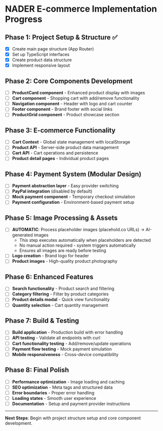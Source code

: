 # NADER E-commerce Implementation Progress

## Phase 1: Project Setup & Structure ✅
- [x] Create main page structure (App Router)
- [x] Set up TypeScript interfaces
- [x] Create product data structure
- [x] Implement responsive layout

## Phase 2: Core Components Development
- [ ] **ProductCard component** - Enhanced product display with images
- [ ] **Cart component** - Shopping cart with add/remove functionality
- [ ] **Navigation component** - Header with logo and cart counter
- [ ] **Footer component** - Brand footer with social links
- [ ] **ProductGrid component** - Product showcase section

## Phase 3: E-commerce Functionality
- [ ] **Cart Context** - Global state management with localStorage
- [ ] **Product API** - Server-side product data management
- [ ] **Cart API** - Cart operations and persistence
- [ ] **Product detail pages** - Individual product pages

## Phase 4: Payment System (Modular Design)
- [ ] **Payment abstraction layer** - Easy provider switching
- [ ] **PayPal integration** (disabled by default)
- [ ] **Mock payment component** - Temporary checkout simulation
- [ ] **Payment configuration** - Environment-based payment setup

## Phase 5: Image Processing & Assets
- [ ] **AUTOMATIC**: Process placeholder images (placehold.co URLs) → AI-generated images
  - This step executes automatically when placeholders are detected
  - No manual action required - system triggers automatically
  - Ensures all images are ready before testing
- [ ] **Logo creation** - Brand logo for header
- [ ] **Product images** - High-quality product photography

## Phase 6: Enhanced Features
- [ ] **Search functionality** - Product search and filtering
- [ ] **Category filtering** - Filter by product categories
- [ ] **Product details modal** - Quick view functionality
- [ ] **Quantity selection** - Cart quantity management

## Phase 7: Build & Testing
- [ ] **Build application** - Production build with error handling
- [ ] **API testing** - Validate all endpoints with curl
- [ ] **Cart functionality testing** - Add/remove/update operations
- [ ] **Payment flow testing** - Mock payment simulation
- [ ] **Mobile responsiveness** - Cross-device compatibility

## Phase 8: Final Polish
- [ ] **Performance optimization** - Image loading and caching
- [ ] **SEO optimization** - Meta tags and structured data
- [ ] **Error boundaries** - Proper error handling
- [ ] **Loading states** - Smooth user experience
- [ ] **Documentation** - Setup and payment provider instructions

---

**Next Steps**: Begin with project structure setup and core component development.